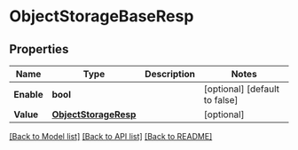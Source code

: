 # ObjectStorageBaseResp

## Properties

Name | Type | Description | Notes
------------ | ------------- | ------------- | -------------
**Enable** | **bool** |  | [optional] [default to false]
**Value** | [**ObjectStorageResp**](ObjectStorageResp.md) |  | [optional] 

[[Back to Model list]](../README.md#documentation-for-models) [[Back to API list]](../README.md#documentation-for-api-endpoints) [[Back to README]](../README.md)



